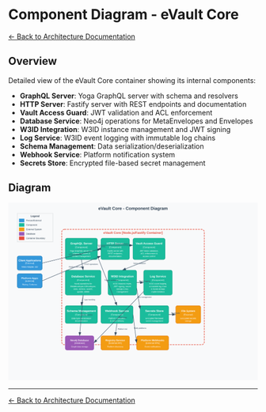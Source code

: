 # Component Diagram - eVault Core

[← Back to Architecture Documentation](../README.md)

## Overview

Detailed view of the eVault Core container showing its internal components:
- **GraphQL Server**: Yoga GraphQL server with schema and resolvers
- **HTTP Server**: Fastify server with REST endpoints and documentation
- **Vault Access Guard**: JWT validation and ACL enforcement
- **Database Service**: Neo4j operations for MetaEnvelopes and Envelopes
- **W3ID Integration**: W3ID instance management and JWT signing
- **Log Service**: W3ID event logging with immutable log chains
- **Schema Management**: Data serialization/deserialization
- **Webhook Service**: Platform notification system
- **Secrets Store**: Encrypted file-based secret management

## Diagram

![Component Diagram - eVault Core](03-component-diagram-evault.svg)

---
[← Back to Architecture Documentation](../README.md)

